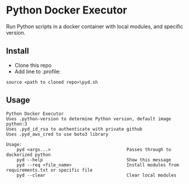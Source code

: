 # Python Docker Executor
Run Python scripts in a docker container with local modules, and specific version.

## Install
- Clone this repo
- Add line to .profile:
```
source <path to cloned repo>\pyd.sh
```

## Usage
```
Python Docker Executor
Uses .python-version to determine Python version, default image python:3
Uses .pyd_id_rsa to authenticate with private github
Uses .pyd_aws_cred to use boto3 library

Usage:
    pyd <args...>                             Passes through to dockerized python
    pyd --help                                Show this message
    pyd --req <file_name>                     Install modules from requirements.txt or specific file
    pyd --clear                               Clear local modules
```